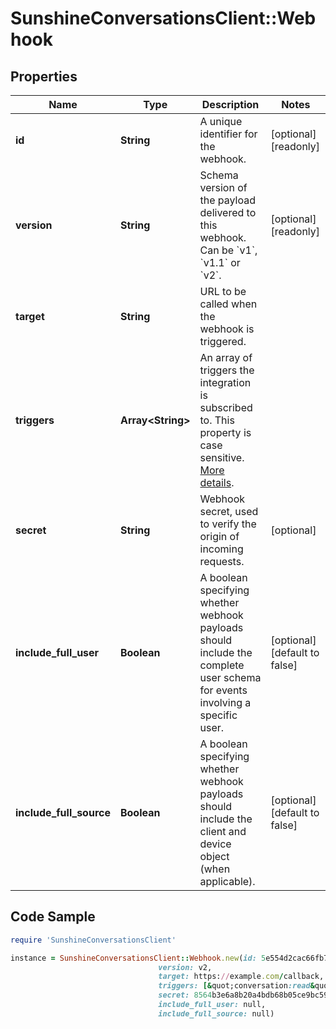 # SunshineConversationsClient::Webhook

## Properties

Name | Type | Description | Notes
------------ | ------------- | ------------- | -------------
**id** | **String** | A unique identifier for the webhook. | [optional] [readonly] 
**version** | **String** | Schema version of the payload delivered to this webhook. Can be &#x60;v1&#x60;, &#x60;v1.1&#x60; or &#x60;v2&#x60;. | [optional] [readonly] 
**target** | **String** | URL to be called when the webhook is triggered. | 
**triggers** | **Array&lt;String&gt;** | An array of triggers the integration is subscribed to. This property is case sensitive. [More details](https://developer.zendesk.com/api-reference/conversations/#section/Webhook-Triggers). | 
**secret** | **String** | Webhook secret, used to verify the origin of incoming requests. | [optional] 
**include_full_user** | **Boolean** | A boolean specifying whether webhook payloads should include the complete user schema for events involving a specific user. | [optional] [default to false]
**include_full_source** | **Boolean** | A boolean specifying whether webhook payloads should include the client and device object (when applicable). | [optional] [default to false]

## Code Sample

```ruby
require 'SunshineConversationsClient'

instance = SunshineConversationsClient::Webhook.new(id: 5e554d2cac66fb73a3c01871,
                                 version: v2,
                                 target: https://example.com/callback,
                                 triggers: [&quot;conversation:read&quot;,&quot;conversation:message&quot;],
                                 secret: 8564b3e6a8b20a4bdb68b05ce9bc5936,
                                 include_full_user: null,
                                 include_full_source: null)
```


